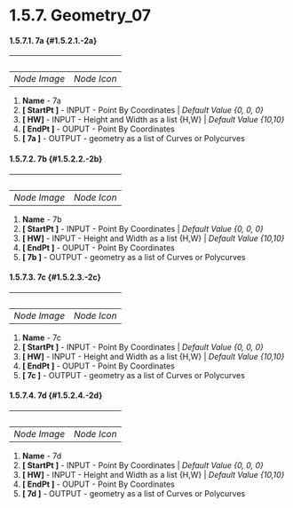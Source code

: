 # 1.5.7. Geometry\_07



#### 1.5.7.1. 7a {#1.5.2.1.-2a}

| ​ |  |
| --- | --- |
| _Node Image_ | _Node Icon_ |

1. **Name** - 7a
2. **\[ StartPt \]** - INPUT - Point By Coordinates \| _Default Value {0, 0, 0}_
3. **\[ HW\]** - INPUT - Height and Width as a list {H,W} \| _Default Value {10,10}_
4. **\[ EndPt \]** - OUPUT - Point By Coordinates
5. **\[ 7a \]** - OUTPUT - geometry as a list of Curves or Polycurves

#### 1.5.7.2. 7b {#1.5.2.2.-2b}

| ​ |  |
| --- | --- |
| _Node Image_ | _Node Icon_ |

1. **Name** - 7b
2. **\[ StartPt \]** - INPUT - Point By Coordinates \| _Default Value {0, 0, 0}_
3. **\[ HW\]** - INPUT - Height and Width as a list {H,W} \| _Default Value {10,10}_
4. **\[ EndPt \]** - OUPUT - Point By Coordinates
5. **\[ 7b \]** - OUTPUT - geometry as a list of Curves or Polycurves

#### 1.5.7.3. 7c {#1.5.2.3.-2c}

| ​ |  |
| --- | --- |
| _Node Image_ | _Node Icon_ |

1. **Name** - 7c
2. **\[ StartPt \]** - INPUT - Point By Coordinates \| _Default Value {0, 0, 0}_
3. **\[ HW\]** - INPUT - Height and Width as a list {H,W} \| _Default Value {10,10}_
4. **\[ EndPt \]** - OUPUT - Point By Coordinates
5. **\[ 7c \]** - OUTPUT - geometry as a list of Curves or Polycurves

#### 1.5.7.4. 7d {#1.5.2.4.-2d}

| ​ |  |
| --- | --- |
| _Node Image_ | _Node Icon_ |

1. **Name** - 7d
2. **\[ StartPt \]** - INPUT - Point By Coordinates \| _Default Value {0, 0, 0}_
3. **\[ HW\]** - INPUT - Height and Width as a list {H,W} \| _Default Value {10,10}_
4. **\[ EndPt \]** - OUPUT - Point By Coordinates
5. **\[ 7d \]** - OUTPUT - geometry as a list of Curves or Polycurves

